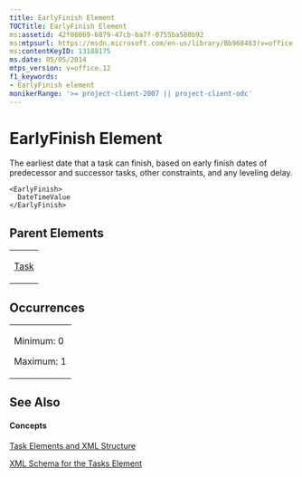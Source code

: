 ```yaml
---
title: EarlyFinish Element
TOCTitle: EarlyFinish Element
ms:assetid: 42f08069-6879-47cb-ba7f-0755ba580b92
ms:mtpsurl: https://msdn.microsoft.com/en-us/library/Bb968483(v=office.12)
ms:contentKeyID: 13188175
ms.date: 05/05/2014
mtps_version: v=office.12
f1_keywords:
- EarlyFinish element
monikerRange: '>= project-client-2007 || project-client-odc'
---
```


# EarlyFinish Element




The earliest date that a task can finish, based on early finish dates of predecessor and successor tasks, other constraints, and any leveling delay.

    <EarlyFinish>
      DateTimeValue
    </EarlyFinish>

## Parent Elements

<table>
<colgroup>
<col style="width: 100%" />
</colgroup>
<tbody>
<tr class="odd">
<td><p><a href="bb968487(v=office.12).md">Task</a></p></td>
</tr>
</tbody>
</table>

## Occurrences

<table>
<colgroup>
<col style="width: 100%" />
</colgroup>
<tbody>
<tr class="odd">
<td><p>Minimum: 0</p>
<p>Maximum: 1</p></td>
</tr>
</tbody>
</table>

## See Also

#### Concepts

[Task Elements and XML Structure](task-elements-and-xml-structure.md)

[XML Schema for the Tasks Element](xml-schema-for-the-tasks-element.md)

